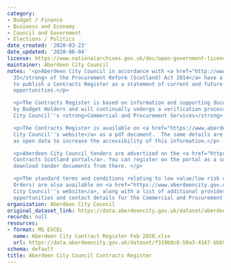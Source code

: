 ```yaml
---
category:
- Budget / Finance
- Business and Economy
- Council and Government
- Elections / Politics
date_created: '2020-03-23'
date_updated: '2020-08-04'
license: https://www.nationalarchives.gov.uk/doc/open-government-licence/version/3/
maintainer: Aberdeen City Council
notes: '<p>Aberdeen City Council in accordance with <a href="http://www.legislation.gov.uk/asp/2014/12/section/35"><strong>Section
  35</strong> of the Procurement Reform (Scotland) Act 2014</a> have a legal obligation
  to publish a Contracts Register as a statement of current and future contracting
  opportunities.</p>

  <p>The Contracts Register is based on information and supporting documentation provided
  by Budget Holders and will continually undergo a verification process by Aberdeen
  City Council''s <strong>Commercial and Procurement Services</strong>.</p>

  <p>The Contracts Register is available on <a href="https://www.aberdeencity.gov.uk/services/council-and-democracy/financial-information-and-procurement/contracts-register">Aberdeen
  City Council''s website</a> as a pdf document.  The same details are provided here
  as open data to increase the accessibility of this information.</p>

  <p>Aberdeen City Council tenders are advertised on the <a href="https://www.publiccontractsscotland.gov.uk/search/Search_MainPageAdv.aspx">Public
  Contracts Scotland portal</a>. You can register on the portal as a supplier and
  download tender documents from there. </p>

  <p>The standard terms and conditions relating to low value/low risk orders (Purchase
  Orders) are also available on <a href="https://www.aberdeencity.gov.uk/services/council-and-democracy/financial-information-and-procurement/contracts-register">Aberdeen
  City Council''s website</a>, along with a list of additional providers of procurement
  opportunities and contact details for the Commercial and Procurement Service. </p>'
organization: Aberdeen City Council
original_dataset_link: https://data.aberdeencity.gov.uk/dataset/aberdeen-city-council-contracts-register
records: null
resources:
- format: MS EXCEL
  name: Aberdeen City Contract Register Feb 2020.xlsx
  url: https://data.aberdeencity.gov.uk/dataset/f319b0c8-50a3-4167-bbb9-69e94a9aa8b1/resource/6878ec51-8fae-4654-ba5f-a9f6f10ba603/download/aberdeen-city-contract-register-feb-2020.xlsx
schema: default
title: Aberdeen City Council Contracts Register
---
```

